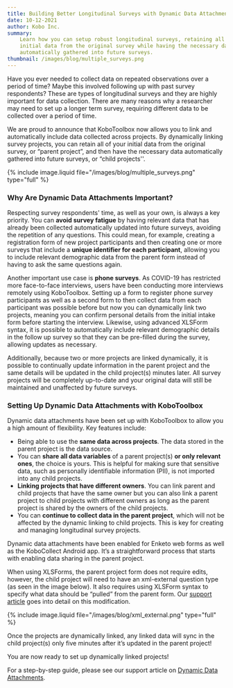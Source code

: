 ```yaml
---
title: Building Better Longitudinal Surveys with Dynamic Data Attachments
date: 10-12-2021
author: Kobo Inc.
summary:
    Learn how you can setup robust longitudinal surveys, retaining all of your
    initial data from the original survey while having the necessary data
    automatically gathered into future surveys.
thumbnail: /images/blog/multiple_surveys.png
---
```


Have you ever needed to collect data on repeated observations over a period of
time? Maybe this involved following up with past survey respondents? These are
types of longitudinal surveys and they are highly important for data collection.
There are many reasons why a researcher may need to set up a longer term survey,
requiring different data to be collected over a period of time.

We are proud to announce that KoboToolbox now allows you to link and
automatically include data collected across projects. By dynamically linking
survey projects, you can retain all of your initial data from the original
survey, or “parent project”, and then have the necessary data automatically
gathered into future surveys, or “child projects''.

{% include image.liquid file="/images/blog/multiple_surveys.png" type="full" %}

### Why Are Dynamic Data Attachments Important?

Respecting survey respondents' time, as well as your own, is always a key
priority. You can **avoid survey fatigue** by having relevant data that has
already been collected automatically updated into future surveys, avoiding the
repetition of any questions. This could mean, for example, creating a
registration form of new project participants and then creating one or more
surveys that include a **unique identifier for each participant**, allowing you
to include relevant demographic data from the parent form instead of having to
ask the same questions again.

Another important use case is **phone surveys**. As COVID-19 has restricted more
face-to-face interviews, users have been conducting more interviews remotely
using KoboToolbox. Setting up a form to register phone survey participants as
well as a second form to then collect data from each participant was possible
before but now you can dynamically link two projects, meaning you can confirm
personal details from the initial intake form before starting the interview.
Likewise, using advanced XLSForm syntax, it is possible to automatically include
relevant demographic details in the follow up survey so that they can be
pre-filled during the survey, allowing updates as necessary.

Additionally, because two or more projects are linked dynamically, it is
possible to continually update information in the parent project and the same
details will be updated in the child project(s) minutes later. All survey
projects will be completely up-to-date and your original data will still be
maintained and unaffected by future surveys.

### Setting Up Dynamic Data Attachments with KoboToolbox

Dynamic data attachments have been set up with KoboToolbox to allow you a high
amount of flexibility. Key features include:

-   Being able to use the **same data across projects**. The data stored in the
    parent project is the data source.
-   You can **share all data variables** of a parent project(s) **or only
    relevant ones**, the choice is yours. This is helpful for making sure that
    sensitive data, such as personally identifiable information (PII), is not
    imported into any child projects.
-   **Linking projects that have different owners**. You can link parent and
    child projects that have the same owner but you can also link a parent
    project to child projects with different owners as long as the parent
    project is shared by the owners of the child projects.
-   You can **continue to collect data in the parent project**, which will not
    be affected by the dynamic linking to child projects. This is key for
    creating and managing longitudinal survey projects.

Dynamic data attachments have been enabled for Enketo web forms as well as the
KoboCollect Android app. It’s a straightforward process that starts with
enabling data sharing in the parent project.

When using XLSForms, the parent project form does not require edits, however,
the child project will need to have an xml-external question type (as seen in
the image below). It also requires using XLSForm syntax to specify what data
should be “pulled” from the parent form. Our
[support article](https://support.kobotoolbox.org/dynamic_data_attachment.html)
goes into detail on this modification.

{% include image.liquid file="/images/blog/xml_external.png" type="full" %}

Once the projects are dynamically linked, any linked data will sync in the child
project(s) only five minutes after it’s updated in the parent project!

You are now ready to set up dynamically linked projects!

For a step-by-step guide, please see our support article on
[Dynamic Data Attachments](https://support.kobotoolbox.org/dynamic_data_attachment.html).
